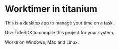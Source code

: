 # Worktimer in titanium


This is a desktop app to manage your time on a task.

Use TideSDK to compile this project for your system.

Works on Windows, Mac and Linux.
